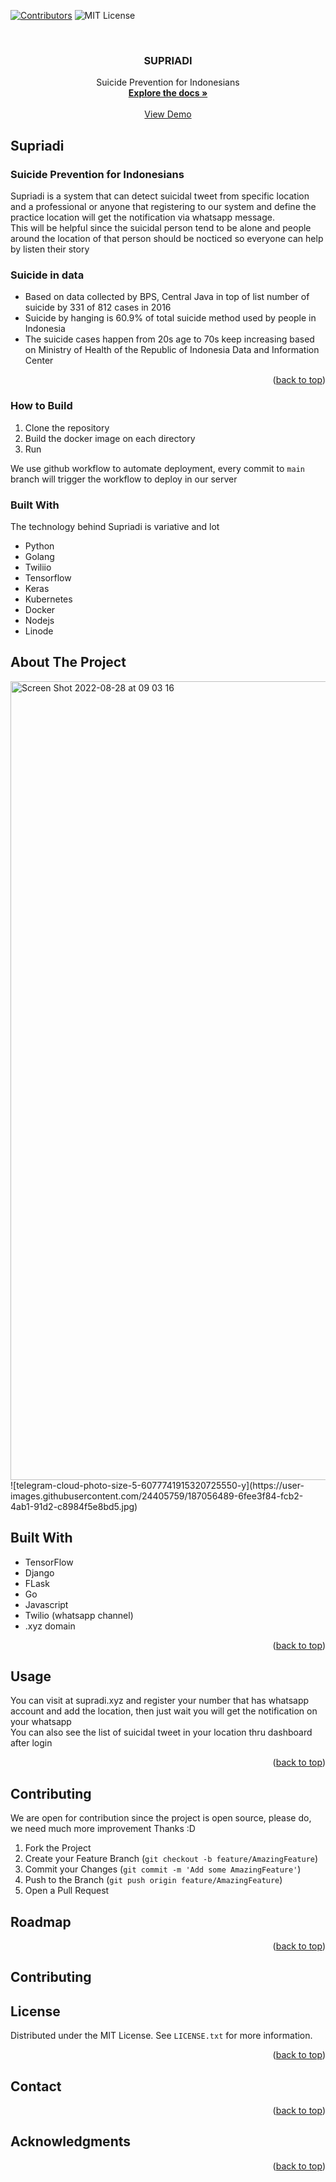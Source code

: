 <!-- Improved compatibility of back to top link: See: https://github.com/othneildrew/Best-README-Template/pull/73 -->
<a name="readme-top"></a>
<!--
*** Thanks for checking out the Best-README-Template. If you have a suggestion
*** that would make this better, please fork the repo and create a pull request
*** or simply open an issue with the tag "enhancement".
*** Don't forget to give the project a star!
*** Thanks again! Now go create something AMAZING! :D
-->



<!-- PROJECT SHIELDS -->
<!--
*** I'm using markdown "reference style" links for readability.
*** Reference links are enclosed in brackets [ ] instead of parentheses ( ).
*** See the bottom of this document for the declaration of the reference variables
*** for contributors-url, forks-url, etc. This is an optional, concise syntax you may use.
*** https://www.markdownguide.org/basic-syntax/#reference-style-links
-->
[![Contributors][contributors-shield]][contributors-url]
![MIT License][license-shield]


<!-- PROJECT LOGO -->
<br />
<div align="center">


  <h3 align="center">SUPRIADI</h3>

  <p align="center">
    Suicide Prevention for Indonesians
    <br />
    <a href="https://github.com/glayOne23/supriadi/blob/main/README.md"><strong>Explore the docs »</strong></a>
    <br />
    <br />
    <a href="https://supriadi.xyz">View Demo</a>
  </p>
</div>







<!-- ABOUT THE PROJECT -->
## Supriadi
### Suicide Prevention for Indonesians

Supriadi is a system that can detect suicidal tweet from specific location and a professional or anyone that registering to our system and define the practice location will get the notification via whatsapp message.
<br>
This will be helpful since the suicidal person tend to be alone and people around the location of that person should be nocticed so everyone can help by listen their story

### Suicide in data
* Based on data collected by BPS, Central Java in top of list number of suicide by 331 of 812 cases in 2016
* Suicide by hanging is 60.9% of total suicide method used by people in Indonesia
* The suicide cases happen from 20s age to 70s keep increasing based on Ministry of Health of the Republic of Indonesia Data and Information Center

<p align="right">(<a href="#readme-top">back to top</a>)</p>


### How to Build
1. Clone the repository
2. Build the docker image on each directory
3. Run

We use github workflow to automate deployment, every commit to `main` branch will trigger the workflow to deploy in our server

### Built With

The technology behind Supriadi is variative and lot

* Python
* Golang
* Twiliio
* Tensorflow
* Keras
* Kubernetes
* Docker
* Nodejs
* Linode
## About The Project

<img width="1278" alt="Screen Shot 2022-08-28 at 09 03 16" src="https://user-images.githubusercontent.com/40946917/187054605-a8df2686-27da-478e-bfbe-c32090c89731.png">
![telegram-cloud-photo-size-5-6077741915320725550-y](https://user-images.githubusercontent.com/24405759/187056489-6fee3f84-fcb2-4ab1-91d2-c8984f5e8bd5.jpg)




## Built With
- TensorFlow
- Django
- FLask
- Go
- Javascript
- Twilio (whatsapp channel)
- .xyz domain


<p align="right">(<a href="#readme-top">back to top</a>)</p>


<!-- USAGE EXAMPLES -->
## Usage

You can visit at supradi.xyz and register your number that has whatsapp account and add the location, then just wait you will get the notification on your whatsapp
<br>
You can also see the list of suicidal tweet in your location thru dashboard after login

<p align="right">(<a href="#readme-top">back to top</a>)</p>



<!-- CONTRIBUTING -->
## Contributing

We are open for contribution since the project is open source, please do, we need much more improvement
Thanks :D

1. Fork the Project
2. Create your Feature Branch (`git checkout -b feature/AmazingFeature`)
3. Commit your Changes (`git commit -m 'Add some AmazingFeature'`)
4. Push to the Branch (`git push origin feature/AmazingFeature`)
5. Open a Pull Request
<!-- ROADMAP -->
## Roadmap




<p align="right">(<a href="#readme-top">back to top</a>)</p>



<!-- CONTRIBUTING -->
## Contributing


<!-- LICENSE -->
## License

Distributed under the MIT License. See `LICENSE.txt` for more information.

<p align="right">(<a href="#readme-top">back to top</a>)</p>



<!-- CONTACT -->
<!-- ## Contact -->

<!-- Your Name - [@your_twitter](https://twitter.com/your_username) - email@example.com

Project Link: [https://github.com/your_username/repo_name](https://github.com/your_username/repo_name)

<p align="right">(<a href="#readme-top">back to top</a>)</p>
 -->



<!-- MARKDOWN LINKS & IMAGES -->
<!-- https://www.markdownguide.org/basic-syntax/#reference-style-links -->
[contributors-shield]: https://img.shields.io/github/contributors/othneildrew/Best-README-Template.svg?style=for-the-badge
[contributors-url]: https://github.com/glayOne23/supriadi/graphs/contributors
[forks-shield]: https://img.shields.io/github/forks/othneildrew/Best-README-Template.svg?style=for-the-badge
[forks-url]: https://github.com/othneildrew/Best-README-Template/network/members
[stars-shield]: https://img.shields.io/github/stars/othneildrew/Best-README-Template.svg?style=for-the-badge
[stars-url]: https://github.com/othneildrew/Best-README-Template/stargazers
[license-shield]: https://img.shields.io/github/license/othneildrew/Best-README-Template.svg?style=for-the-badge
[issues-shield]: https://img.shields.io/github/issues/othneildrew/Best-README-Template.svg?style=for-the-badge
[issues-url]: https://github.com/othneildrew/Best-README-Template/issues
[linkedin-url]: https://linkedin.com/in/othneildrew
[product-screenshot]: images/screenshot.png
[Next.js]: https://img.shields.io/badge/next.js-000000?style=for-the-badge&logo=nextdotjs&logoColor=white
[Next-url]: https://nextjs.org/
[React.js]: https://img.shields.io/badge/React-20232A?style=for-the-badge&logo=react&logoColor=61DAFB
[React-url]: https://reactjs.org/
[Vue.js]: https://img.shields.io/badge/Vue.js-35495E?style=for-the-badge&logo=vuedotjs&logoColor=4FC08D
[Vue-url]: https://vuejs.org/
[Angular.io]: https://img.shields.io/badge/Angular-DD0031?style=for-the-badge&logo=angular&logoColor=white
[Angular-url]: https://angular.io/
[Svelte.dev]: https://img.shields.io/badge/Svelte-4A4A55?style=for-the-badge&logo=svelte&logoColor=FF3E00
[Svelte-url]: https://svelte.dev/
[Laravel.com]: https://img.shields.io/badge/Laravel-FF2D20?style=for-the-badge&logo=laravel&logoColor=white
[Laravel-url]: https://laravel.com
[Bootstrap.com]: https://img.shields.io/badge/Bootstrap-563D7C?style=for-the-badge&logo=bootstrap&logoColor=white
[Bootstrap-url]: https://getbootstrap.com
[JQuery.com]: https://img.shields.io/badge/jQuery-0769AD?style=for-the-badge&logo=jquery&logoColor=white
[JQuery-url]: https://jquery.com
## Contact


<p align="right">(<a href="#readme-top">back to top</a>)</p>



<!-- ACKNOWLEDGMENTS -->
## Acknowledgments


<p align="right">(<a href="#readme-top">back to top</a>)</p>

